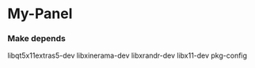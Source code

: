 # My-Panel

### Make depends
libqt5x11extras5-dev libxinerama-dev libxrandr-dev libx11-dev pkg-config
